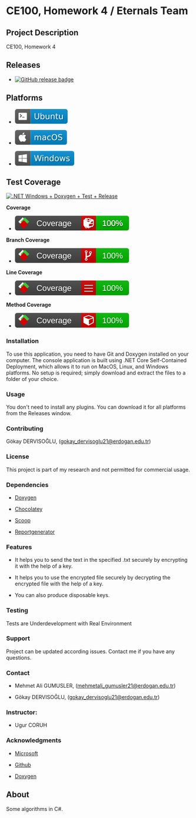 # CE100, Homework 4 / Eternals Team 

## Project Description

CE100, Homework 4

## Releases

- [![GitHub release badge](https://badgen.net/github/release/mehmetaligumusler/ce100-hw4-mehmetaligumusler)](https://github.com/mehmetaligumusler/ce100-hw4-mehmetaligumusler/releases/latest)

## Platforms

- ![Ubuntu badge](assets/badge-ubuntu.svg)

- ![macOS badge](assets/badge-macos.svg)

- ![Windows badge](assets/badge-windows.svg)

## Test Coverage

[![.NET Windows + Doxygen + Test +  Release](https://github.com/mehmetaligumusler/ce100-hw4-mehmetaligumusler/actions/workflows/build_check_ubuntu_windows.yml/badge.svg?branch=main)](https://github.com/mehmetaligumusler/ce100-hw4-mehmetaligumusler/actions/workflows/build_check_ubuntu_windows.yml)

**Coverage**

- ![All](assets/badge_combined.svg)

**Branch Coverage**

- ![Branch Coverage](assets/badge_branchcoverage.svg)

**Line Coverage**

- ![Line Coverage](assets/badge_linecoverage.svg)

**Method Coverage**

- ![Method Coverage](assets/badge_methodcoverage.svg)



### Installation

To use this application, you need to have Git and Doxygen installed on your computer. The console application is built using .NET Core Self-Contained Deployment, which allows it to run on MacOS, Linux, and Windows platforms. No setup is required; simply download and extract the files to a folder of your choice.

### Usage

You don't need to install any plugins. You can download it for all platforms from the Releases window.

### Contributing

Gökay DERVISOĞLU, (gokay_dervisoglu21@erdogan.edu.tr)

### License

This project is part of my research and not permitted for commercial usage.

### Dependencies

- [Doxygen](https://www.doxygen.nl/)

- [Chocolatey](https://chocolatey.org/install)

- [Scoop](https://scoop.sh/)

- [Reportgenerator ](https://reportgenerator.io/)

### Features

- It helps you to send the text in the specified .txt securely by encrypting it with the help of a key.

- It helps you to use the encrypted file securely by decrypting the encrypted file with the help of a key.

- You can also produce disposable keys.

### Testing

Tests are Underdevelopment with Real Environment

### Support

Project can be updated according issues.
Contact me if you have any questions.

### Contact

- Mehmet Ali GUMUSLER, (mehmetali_gumusler21@erdogan.edu.tr)

- Gökay DERVISOĞLU, (gokay_dervisoglu21@erdogan.edu.tr)

### Instructor: 

- Ugur CORUH

### Acknowledgments

- [Microsoft](https://visualstudio.microsoft.com/tr/vs/community/)

- [Github](https://github.com/)

- [Doxygen](https://www.doxygen.nl/)

## About

Some algorithms in C#.